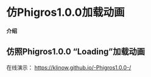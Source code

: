 # 仿Phigros1.0.0加载动画

#### 介绍
## 仿照Phigros1.0.0 “Loading”加载动画
在线演示：   https://klinow.github.io/-Phigros1.0.0-/


